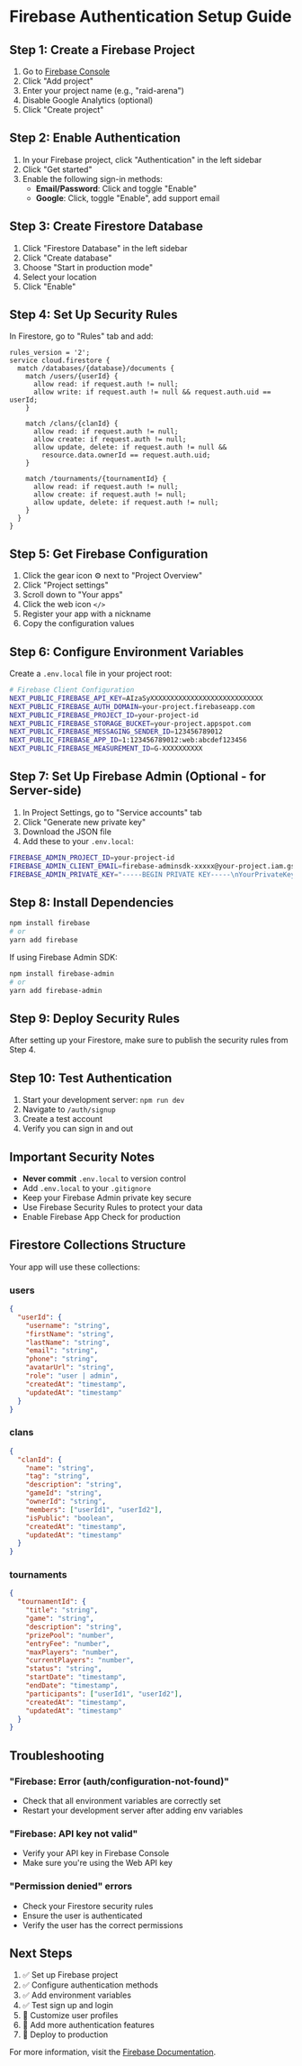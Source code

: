 # Firebase Authentication Setup Guide

## Step 1: Create a Firebase Project

1. Go to [Firebase Console](https://console.firebase.google.com/)
2. Click "Add project"
3. Enter your project name (e.g., "raid-arena")
4. Disable Google Analytics (optional)
5. Click "Create project"

## Step 2: Enable Authentication

1. In your Firebase project, click "Authentication" in the left sidebar
2. Click "Get started"
3. Enable the following sign-in methods:
   - **Email/Password**: Click and toggle "Enable"
   - **Google**: Click, toggle "Enable", add support email

## Step 3: Create Firestore Database

1. Click "Firestore Database" in the left sidebar
2. Click "Create database"
3. Choose "Start in production mode"
4. Select your location
5. Click "Enable"

## Step 4: Set Up Security Rules

In Firestore, go to "Rules" tab and add:

```
rules_version = '2';
service cloud.firestore {
  match /databases/{database}/documents {
    match /users/{userId} {
      allow read: if request.auth != null;
      allow write: if request.auth != null && request.auth.uid == userId;
    }
    
    match /clans/{clanId} {
      allow read: if request.auth != null;
      allow create: if request.auth != null;
      allow update, delete: if request.auth != null && 
        resource.data.ownerId == request.auth.uid;
    }
    
    match /tournaments/{tournamentId} {
      allow read: if request.auth != null;
      allow create: if request.auth != null;
      allow update, delete: if request.auth != null;
    }
  }
}
```

## Step 5: Get Firebase Configuration

1. Click the gear icon ⚙️ next to "Project Overview"
2. Click "Project settings"
3. Scroll down to "Your apps"
4. Click the web icon `</>`
5. Register your app with a nickname
6. Copy the configuration values

## Step 6: Configure Environment Variables

Create a `.env.local` file in your project root:

```bash
# Firebase Client Configuration
NEXT_PUBLIC_FIREBASE_API_KEY=AIzaSyXXXXXXXXXXXXXXXXXXXXXXXXXXXX
NEXT_PUBLIC_FIREBASE_AUTH_DOMAIN=your-project.firebaseapp.com
NEXT_PUBLIC_FIREBASE_PROJECT_ID=your-project-id
NEXT_PUBLIC_FIREBASE_STORAGE_BUCKET=your-project.appspot.com
NEXT_PUBLIC_FIREBASE_MESSAGING_SENDER_ID=123456789012
NEXT_PUBLIC_FIREBASE_APP_ID=1:123456789012:web:abcdef123456
NEXT_PUBLIC_FIREBASE_MEASUREMENT_ID=G-XXXXXXXXXX
```

## Step 7: Set Up Firebase Admin (Optional - for Server-side)

1. In Project Settings, go to "Service accounts" tab
2. Click "Generate new private key"
3. Download the JSON file
4. Add these to your `.env.local`:

```bash
FIREBASE_ADMIN_PROJECT_ID=your-project-id
FIREBASE_ADMIN_CLIENT_EMAIL=firebase-adminsdk-xxxxx@your-project.iam.gserviceaccount.com
FIREBASE_ADMIN_PRIVATE_KEY="-----BEGIN PRIVATE KEY-----\nYourPrivateKeyHere\n-----END PRIVATE KEY-----\n"
```

## Step 8: Install Dependencies

```bash
npm install firebase
# or
yarn add firebase
```

If using Firebase Admin SDK:
```bash
npm install firebase-admin
# or
yarn add firebase-admin
```

## Step 9: Deploy Security Rules

After setting up your Firestore, make sure to publish the security rules from Step 4.

## Step 10: Test Authentication

1. Start your development server: `npm run dev`
2. Navigate to `/auth/signup`
3. Create a test account
4. Verify you can sign in and out

## Important Security Notes

- **Never commit** `.env.local` to version control
- Add `.env.local` to your `.gitignore`
- Keep your Firebase Admin private key secure
- Use Firebase Security Rules to protect your data
- Enable Firebase App Check for production

## Firestore Collections Structure

Your app will use these collections:

### users
```json
{
  "userId": {
    "username": "string",
    "firstName": "string",
    "lastName": "string",
    "email": "string",
    "phone": "string",
    "avatarUrl": "string",
    "role": "user | admin",
    "createdAt": "timestamp",
    "updatedAt": "timestamp"
  }
}
```

### clans
```json
{
  "clanId": {
    "name": "string",
    "tag": "string",
    "description": "string",
    "gameId": "string",
    "ownerId": "string",
    "members": ["userId1", "userId2"],
    "isPublic": "boolean",
    "createdAt": "timestamp",
    "updatedAt": "timestamp"
  }
}
```

### tournaments
```json
{
  "tournamentId": {
    "title": "string",
    "game": "string",
    "description": "string",
    "prizePool": "number",
    "entryFee": "number",
    "maxPlayers": "number",
    "currentPlayers": "number",
    "status": "string",
    "startDate": "timestamp",
    "endDate": "timestamp",
    "participants": ["userId1", "userId2"],
    "createdAt": "timestamp",
    "updatedAt": "timestamp"
  }
}
```

## Troubleshooting

### "Firebase: Error (auth/configuration-not-found)"
- Check that all environment variables are correctly set
- Restart your development server after adding env variables

### "Firebase: API key not valid"
- Verify your API key in Firebase Console
- Make sure you're using the Web API key

### "Permission denied" errors
- Check your Firestore security rules
- Ensure the user is authenticated
- Verify the user has the correct permissions

## Next Steps

1. ✅ Set up Firebase project
2. ✅ Configure authentication methods
3. ✅ Add environment variables
4. ✅ Test sign up and login
5. 🔄 Customize user profiles
6. 🔄 Add more authentication features
7. 🔄 Deploy to production

For more information, visit the [Firebase Documentation](https://firebase.google.com/docs).